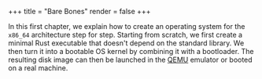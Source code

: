 +++
title = "Bare Bones"
render = false
+++

In this first chapter, we explain how to create an operating system for the `x86_64` architecture step for step. Starting from scratch, we first create a minimal Rust executable that doesn't depend on the standard library. We then turn it into a bootable OS kernel by combining it with a bootloader. The resulting disk image can then be launched in the [QEMU](https://www.qemu.org/) emulator or booted on a real machine.
